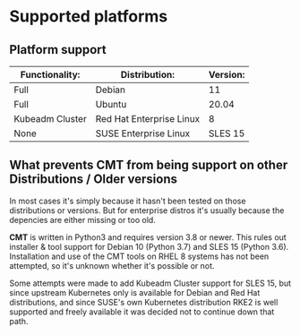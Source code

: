 # Supported platforms

## Platform support

| Functionality:  | Distribution:            | Version: |
| --------------  | ------------------------ | -------- |
| Full            | Debian                   | 11       |
| Full            | Ubuntu                   | 20.04    |
| Kubeadm Cluster | Red Hat Enterprise Linux | 8        |
| None            | SUSE Enterprise Linux    | SLES 15  |

## What prevents __CMT__ from being support on other Distributions / Older versions

In most cases it's simply because it hasn't been tested on those distributions or versions.
But for enterprise distros it's usually because the depencies are either missing or too old.

__CMT__ is written in Python3 and requires version 3.8 or newer.
This rules out installer & tool support for Debian 10 (Python 3.7) and SLES 15 (Python 3.6).
Installation and use of the CMT tools on RHEL 8 systems has not been attempted,
so it's unknown whether it's possible or not.

Some attempts were made to add Kubeadm Cluster support for SLES 15, but since upstream
Kubernetes only is available for Debian and Red Hat distributions, and since SUSE's own
Kubernetes distribution RKE2 is well supported and freely available it was decided not to
continue down that path.
